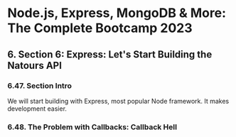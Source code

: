 # Node.js, Express, MongoDB & More: The Complete Bootcamp 2023

## 6. Section 6: Express: Let's Start Building the Natours API

### 6.47. Section Intro

We will start building with Express, most popular Node framework. It makes development easier.

### 6.48. The Problem with Callbacks: Callback Hell


